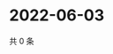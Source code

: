# 2022-06-03

共 0 条

<!-- BEGIN WEIBO -->
<!-- 最后更新时间 Fri Jun 03 2022 01:28:01 GMT+0800 (China Standard Time) -->

<!-- END WEIBO -->
